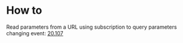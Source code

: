# How to

Read parameters from a URL using subscription to query parameters changing event: [20.107](Module%203%20-%20Building%20a%20real%20site%2053ccaec3b63e4392b565e9ab08eb730b.md)